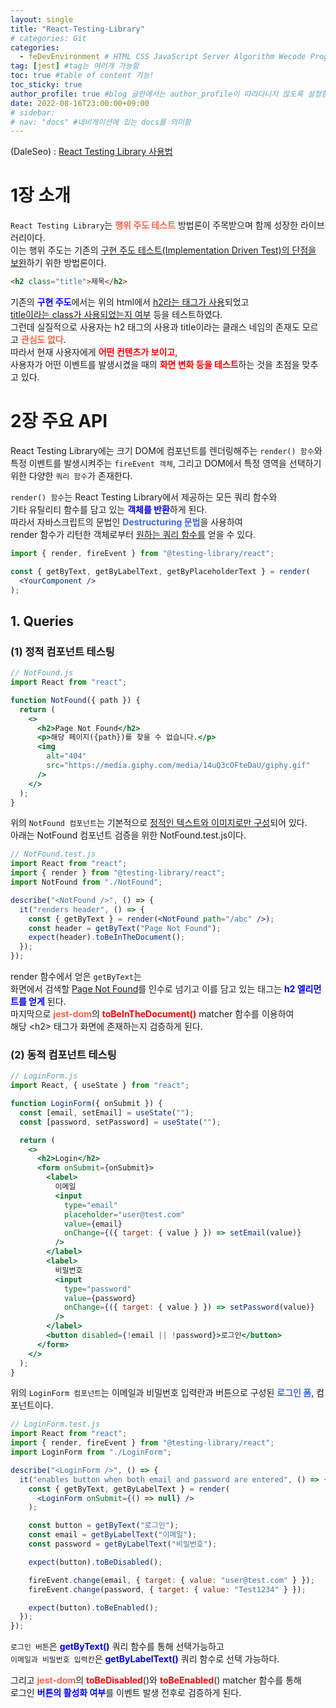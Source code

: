 ```yaml
---
layout: single
title: "React-Testing-Library"
# categories: Git
categories:
  - feDevEnvironment # HTML CSS JavaScript Server Algorithm Wecode Programmers CS Github Blog
tag: [jest] #tag는 여러개 가능함
toc: true #table of content 기능!
toc_sticky: true
author_profile: true #blog 글안에서는 author_profile이 따라다니지 않도록 설정함
date: 2022-08-16T23:00:00+09:00
# sidebar:
# nav: "docs" #네비게이션에 있는 docs를 의미함
---
```

<style>
.red {
  color: red;
  font-weight: bold;
}

.tomato {
  color: tomato;
  font-weight: bold;
}

.blue {
  color: blue;
  font-weight: bold;
}

.royalblue {
  color: royalblue;
  font-weight: bold;
}

.forestgreen {
  color: forestgreen;
  font-weight: bold;
}

.darkorange {
  color: darkorange;
  font-weight: bold;
}
</style>

(DaleSeo) : [React Testing Library 사용법](https://www.daleseo.com/react-testing-library/)  

# 1장 소개
`React Testing Library`는 <span class="tomato">행위 주도 테스트</span> 방법론이 주목받으며 함께 성장한 라이브러리이다.  
이는 행위 주도는 기존의 <u>구현 주도 테스트(Implementation Driven Test)의 단점을 보완</u>하기 위한 방법론이다.  

```html
<h2 class="title">제목</h2>
```

기존의 <span class="blue">구현 주도</span>에서는 위의 html에서 <u>h2라는 태그가 사용</u>되었고  
<u>title이라는 class가 사용되었는지 여부</u> 등을 테스트하였다.  
그런데 실질적으로 사용자는 h2 태그의 사용과 title이라는 클래스 네임의 존재도 모르고 <span class="tomato">관심도 없다</span>.  
따라서 현재 사용자에게 <span class="red">어떤 컨텐츠가 보이고</span>,  
사용자가 어떤 이벤트를 발생시켰을 때의 <span class="red">화면 변화 등을 테스트</span>하는 것을 초점을 맞추고 있다.  

# 2장 주요 API
React Testing Library에는 크기 DOM에 컴포넌트를 렌더링해주는 `render() 함수`와  
특정 이벤트를 발생시켜주는 `fireEvent 객체`, 그리고 DOM에서 특정 영역을 선택하기 위한 다양한 `쿼리 함수`가 존재한다.  

`render() 함수`는 React Testing Library에서 제공하는 모든 쿼리 함수와  
기타 유틸리티 함수를 담고 있는 <span class="blue">객체를 반환</span>하게 된다.  
따라서 자바스크립트의 문법인 <span class="royalblue">Destructuring 문법</span>을 사용하여  
render 함수가 리턴한 객체로부터 <u>원하는 쿼리 함수를</u> 얻을 수 있다.  

```jsx
import { render, fireEvent } from "@testing-library/react";

const { getByText, getByLabelText, getByPlaceholderText } = render(
  <YourComponent />
);
```

## 1. Queries
### (1) 정적 컴포넌트 테스팅
```jsx
// NotFound.js
import React from "react";

function NotFound({ path }) {
  return (
    <>
      <h2>Page Not Found</h2>
      <p>해당 페이지({path})를 찾을 수 없습니다.</p>
      <img
        alt="404"
        src="https://media.giphy.com/media/14uQ3cOFteDaU/giphy.gif"
      />
    </>
  );
}
```

위의 `NotFound 컴포넌트`는 기본적으로 <u>정적인 텍스트와 이미지로만 구성</u>되어 있다.  
아래는 NotFound 컴포넌트 검증을 위한 NotFound.test.js이다.  

```jsx
// NotFound.test.js
import React from "react";
import { render } from "@testing-library/react";
import NotFound from "./NotFound";

describe("<NotFound />", () => {
  it("renders header", () => {
    const { getByText } = render(<NotFound path="/abc" />);
    const header = getByText("Page Not Found");
    expect(header).toBeInTheDocument();
  });
});
```

render 함수에서 얻은 `getByText`는  
화면에서 검색할 <u>Page Not Found</u>를 인수로 넘기고 이를 담고 있는 태그는 <span class="blue">h2 엘리먼트를 얻게</span> 된다.  
마지막으로 <span class="tomato">jest-dom</span>의 <span class="red">toBeInTheDocument()</span> matcher 함수를 이용하여  
해당 &lt;h2&gt; 태그가 화면에 존재하는지 검증하게 된다.  

### (2) 동적 컴포넌트 테스팅
```jsx
// LoginForm.js
import React, { useState } from "react";

function LoginForm({ onSubmit }) {
  const [email, setEmail] = useState("");
  const [password, setPassword] = useState("");

  return (
    <>
      <h2>Login</h2>
      <form onSubmit={onSubmit}>
        <label>
          이메일
          <input
            type="email"
            placeholder="user@test.com"
            value={email}
            onChange={({ target: { value } }) => setEmail(value)}
          />
        </label>
        <label>
          비밀번호
          <input
            type="password"
            value={password}
            onChange={({ target: { value } }) => setPassword(value)}
          />
        </label>
        <button disabled={!email || !password}>로그인</button>
      </form>
    </>
  );
}
```

위의 `LoginForm 컴포넌트`는 이메일과 비밀번호 입력란과 버튼으로 구성된 <span class="royalblue">로그인 폼</span>, 컴포넌트이다.  

```jsx
// LoginForm.test.js
import React from "react";
import { render, fireEvent } from "@testing-library/react";
import LoginForm from "./LoginForm";

describe("<LoginForm />", () => {
  it("enables button when both email and password are entered", () => {
    const { getByText, getByLabelText } = render(
      <LoginForm onSubmit={() => null} />
    );

    const button = getByText("로그인");
    const email = getByLabelText("이메일");
    const password = getByLabelText("비밀번호");

    expect(button).toBeDisabled();

    fireEvent.change(email, { target: { value: "user@test.com" } });
    fireEvent.change(password, { target: { value: "Test1234" } });

    expect(button).toBeEnabled();
  });
});
```

`로그인 버튼`은 <span class="blue">getByText()</span> 쿼리 함수를 통해 선택가능하고  
`이메일과 비밀번호 입력칸`은 <span class="blue">getByLabelText()</span> 쿼리 함수로 선택 가능하다.  

그리고 <span class="tomato">jest-dom</span>의 <span class="red">toBeDisabled</span>()와 <span class="red">toBeEnabled</span>() matcher 함수를 통해  
로그인 <span class="blue">버튼의 활성화 여부</span>를 이벤트 발생 전후로 검증하게 된다.  

<!-- ⓵ ⓶ ⓷ ⓸ ⓹ ⓺ ⓻ ⓼ ⓽ ⓾ -->

<!-- ### 2. Link 넣기

```

유형 1: (설명어를 입력) : [gunhee's coding blog](https://gunhee-jeong.github.io/)
유형 2: (URL 자동연결) : <https://gunhee-jeong.github.io/>
유형 3: (동일 파일 내 '문단으로 이동') : [1. Header로 이동](###-1-header)

```

유형 1: (설명어를 입력) : [gunhee's coding blog](https://gunhee-jeong.github.io/)
유형 2: (URL 자동연결) : <https://gunhee-jeong.github.io/>
유형 3: (동일 파일 내 '문단으로 이동') : [1. Header로 이동](#1-header)
유형 3의 방법

1. 특수문자를 제거
2. 스페이스는 -로 바꾸고
3. 대문자는 소문자로!
   그래서 ### 1. Header -> #1-header

## Link: [google][https://www.google.com/]

### 3. 수평선

```

---

```

---

### 4. 라인 바꾸기

```

스페이스바를 2번 눌러주면 다음칸으로
이동할 수 있어요!

```

---

스페이스바를 2번 눌러주면
다음칸으로 이동할 수 있어요!

### 5. list 만들기

```

1. 1번
2. 2번
3. 3번

- 순서없는 list
  - 순서없는 list
    - 순서없는 list

```

1. 1번
2. 2번
3. 3번

- 순서없는 list
  - 순서없는 list
    - 순서없는 list

---

### 6. font 관련

```

**진하게** -> 볼드
_기울여서_ -> 이탤릭체
~~취소선~~ -> 취소선

<ul>밑줄넣기</ul> -> 밑줄
<span style="color:red">빨간 글씨</span> -> 글자색
이것이 `인라인` 입니다 -> 인라인 코드
```

**진하게** -> 볼드
_기울여서_ -> 이탤릭체
~~취소선~~ -> 취소선
<u>밑줄넣기</u> -> 밑줄
<span style="color:red">빨간 글씨</span>
이것이 `인라인` 입니다 -> 인라인 코드

---

### 7. 인용구문

```
> coding
>
> > JavaScript
> >
> > > 내가 프짱!
```

> coding
>
> > JavaScript
> >
> > > 내가 프짱!

---

### 8. 이미지 삽입

```
유형1: ('사이즈를 조절' -> HTML 태그 사용) : <img src="https://gunhee-jeong.github.io/assets/images/blogLogo.png" width="300" height="200">
유형2: (이미지 삽입 후 -> 링크 걸기)
[![이미지](https://gunhee-jeong.github.io/assets/images/blogLogo/blogLogo.png)](https://gunhee-jeong.github.io/)
```

유형1: ('사이즈를 조절' -> HTML 태그 사용) : <img src="https://gunhee-jeong.github.io/assets/images/blogLogo.png" width="300" height="200">
유형2: (이미지 삽입 후 -> 링크 걸기)
[![이미지](https://gunhee-jeong.github.io/assets/images/blogLogo.png)](https://gunhee-jeong.github.io/)

### 9. 표 만들기

```
||국어|영어|
| :--- | ---: | :--: |
|건희 | 100점 | 100점
|철수 | 100점 | 100점
```

|      |  국어 | 영어  |
| :--- | ----: | :---: |
| 건희 | 100점 | 100점 |
| 철수 | 100점 | 100점 |

> - header를 넣고 싶은 경우 ---을 사용하고 :을 이용하여 정렬에 사용함!

### 10. 토글 만들기

```
<details>
<summary>여기를 누르세요</summary>
<div markdown="1">
숨겨진 내용
</div>
</details>
```

<details>
<summary>여기를 누르세요</summary>
<div markdown="1">
숨겨진 내용
</div>
</details> -->
